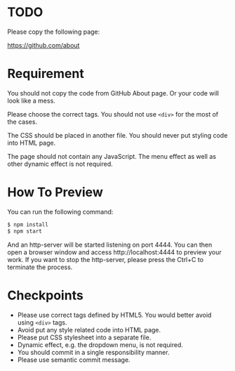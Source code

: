 # TODO

Please copy the following page: 

https://github.com/about

# Requirement

You should not copy the code from GitHub About page. Or your code will look like a mess.

Please choose the correct tags. You should not use `<div>` for the most of the cases.

The CSS should be placed in another file. You should never put styling code into HTML page.

The page should not contain any JavaScript. The menu effect as well as other dynamic effect is not required.

# How To Preview

You can run the following command:

```bash
$ npm install
$ npm start
```

And an http-server will be started listening on port 4444. You can then open a browser window and access http://localhost:4444 to preview your work. If you want to stop the http-server, please press the Ctrl+C to terminate the process.

# Checkpoints

* Please use correct tags defined by HTML5. You would better avoid using `<div>` tags.
* Avoid put any style related code into HTML page.
* Please put CSS stylesheet into a separate file.
* Dynamic effect, e.g. the dropdown menu, is not required.
* You should commit in a single responsibility manner.
* Please use semantic commit message.